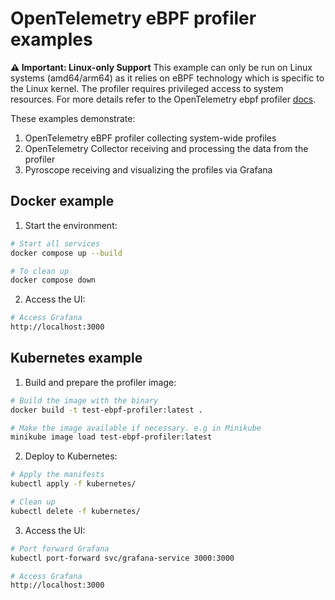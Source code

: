 # OpenTelemetry eBPF profiler examples

**⚠️ Important: Linux-only Support**
This example can only be run on Linux systems (amd64/arm64) as it relies on eBPF technology which is specific to the Linux kernel. The profiler requires privileged access to system resources.
For more details refer to the OpenTelemetry ebpf profiler [docs](https://github.com/open-telemetry/opentelemetry-ebpf-profiler).

These examples demonstrate:
1. OpenTelemetry eBPF profiler collecting system-wide profiles
2. OpenTelemetry Collector receiving and processing the data from the profiler
3. Pyroscope receiving and visualizing the profiles via Grafana

## Docker example
1. Start the environment:

```bash
# Start all services
docker compose up --build

# To clean up
docker compose down
```
2. Access the UI:
```bash
# Access Grafana
http://localhost:3000
```

## Kubernetes example

1. Build and prepare the profiler image:

```bash
# Build the image with the binary
docker build -t test-ebpf-profiler:latest .

# Make the image available if necessary. e.g in Minikube
minikube image load test-ebpf-profiler:latest
```
2. Deploy to Kubernetes:
```bash
# Apply the manifests
kubectl apply -f kubernetes/

# Clean up
kubectl delete -f kubernetes/
```
3. Access the UI:
```bash
# Port forward Grafana
kubectl port-forward svc/grafana-service 3000:3000

# Access Grafana
http://localhost:3000
```
